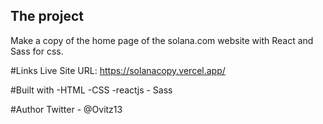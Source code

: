 ## The project
Make a copy of the home page of the solana.com website with React and Sass for css. 

#Links
Live Site URL: https://solanacopy.vercel.app/

#Built with
-HTML -CSS -reactjs - Sass

#Author
Twitter - @Ovitz13
